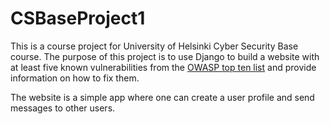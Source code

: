 # CSBaseProject1

This is a course project for University of Helsinki Cyber Security Base course. The purpose of this project is to use Django to build a website with at least five known vulnerabilities from the [OWASP top ten list](https://owasp.org/www-project-top-ten/) and provide information on how to fix them.

The website is a simple app where one can create a user profile and send messages to other users. 
